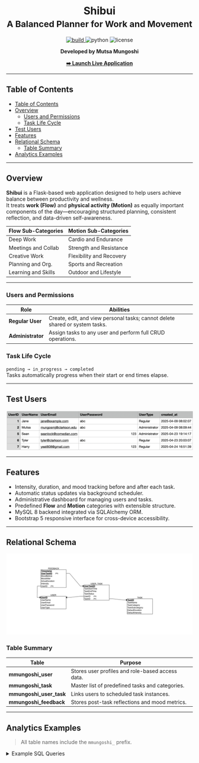 <!-- markdownlint-disable MD033 -->
<h1 align="center">
  Shibui<br>
  <small>A Balanced Planner for Work and Movement</small>
</h1>

<p align="center">
  <a href="https://github.com/Thooms-coder/Shibui_Planner/actions">
    <img src="https://img.shields.io/github/actions/workflow/status/Thooms-coder/Shibui_Planner/ci.yml?branch=main&logo=github" alt="build">
  </a>
  <img src="https://img.shields.io/badge/python-3.11-blue?logo=python" alt="python">
  <img src="https://img.shields.io/badge/license-MIT-green.svg" alt="license">
</p>

<p align="center"><b>Developed by Mutsa Mungoshi</b></p>

<p align="center">
  <a href="https://people.clarkson.edu/~mmungosh/shibui/" target="_blank">
    <b>➡️ Launch Live Application</b>
  </a>
</p>

---

## Table of Contents
- [Table of Contents](#table-of-contents)
- [Overview](#overview)
  - [Users and Permissions](#users-and-permissions)
  - [Task Life Cycle](#task-life-cycle)
- [Test Users](#test-users)
- [Features](#features)
- [Relational Schema](#relational-schema)
  - [Table Summary](#table-summary)
- [Analytics Examples](#analytics-examples)

---

## Overview
**Shibui** is a Flask-based web application designed to help users achieve balance between productivity and wellness.  
It treats **work (Flow)** and **physical activity (Motion)** as equally important components of the day—encouraging structured planning, consistent reflection, and data-driven self-awareness.

| Flow Sub-Categories | Motion Sub-Categories |
|----------------------|------------------------|
| Deep Work            | Cardio and Endurance   |
| Meetings and Collab  | Strength and Resistance|
| Creative Work        | Flexibility and Recovery|
| Planning and Org.    | Sports and Recreation |
| Learning and Skills  | Outdoor and Lifestyle  |

---

### Users and Permissions
| Role | Abilities |
|------|------------|
| **Regular User** | Create, edit, and view personal tasks; cannot delete shared or system tasks. |
| **Administrator** | Assign tasks to any user and perform full CRUD operations. |

### Task Life Cycle
`pending → in_progress → completed`  
Tasks automatically progress when their start or end times elapse.

---

## Test Users
<p align="center">
  <img src="list of test users.png" alt="Test Users" width="800">
</p>

---

## Features
- Intensity, duration, and mood tracking before and after each task.  
- Automatic status updates via background scheduler.  
- Administrative dashboard for managing users and tasks.  
- Predefined **Flow** and **Motion** categories with extensible structure.  
- MySQL 8 backend integrated via SQLAlchemy ORM.  
- Bootstrap 5 responsive interface for cross-device accessibility.  

---

## Relational Schema
<p align="center">
  <img src="relational schema.png" alt="Relational Schema" width="900">
</p>

### Table Summary

| Table | Purpose |
|--------|----------|
| **mmungoshi_user** | Stores user profiles and role-based access data. |
| **mmungoshi_task** | Master list of predefined tasks and categories. |
| **mmungoshi_user_task** | Links users to scheduled task instances. |
| **mmungoshi_feedback** | Stores post-task reflections and mood metrics. |

---

## Analytics Examples
> All table names include the `mmungoshi_` prefix.

<details>
<summary>Example SQL Queries</summary>

```sql
-- 1 · Completed tasks last week by mode
SELECT  t.TaskCategory AS Mode,
        COUNT(*) AS Completed
FROM    mmungoshi_user_task ut
JOIN    mmungoshi_task t ON t.TaskID = ut.TaskID
WHERE   ut.TaskStatus = 'completed'
  AND   ut.TaskEndTime >= DATE_SUB(CURDATE(), INTERVAL 7 DAY)
GROUP BY t.TaskCategory;

-- 2 · Average mood delta by sub-category
SELECT  t.TaskSubcategory,
        ROUND(AVG(f.MoodAfter - f.MoodBefore), 2) AS AvgMoodDelta
FROM    mmungoshi_feedback f
JOIN    mmungoshi_user_task ut ON ut.UserTaskID = f.UserTaskID
JOIN    mmungoshi_task t ON t.TaskID = ut.TaskID
GROUP BY t.TaskSubcategory
ORDER BY AvgMoodDelta DESC;

-- 3 · Top-5 users by Flow minutes this month
SELECT  u.UserName,
        SUM(TIMESTAMPDIFF(MINUTE, ut.TaskStartTime, ut.TaskEndTime)) AS Minutes
FROM    mmungoshi_user_task ut
JOIN    mmungoshi_task t  ON t.TaskID = ut.TaskID
JOIN    mmungoshi_user u  ON u.UserID = ut.UserID
WHERE   t.TaskCategory = 'flow'
  AND   MONTH(ut.TaskStartTime) = MONTH(CURDATE())
  AND   YEAR (ut.TaskStartTime) = YEAR (CURDATE())
GROUP BY u.UserID
ORDER BY Minutes DESC
LIMIT 5;
